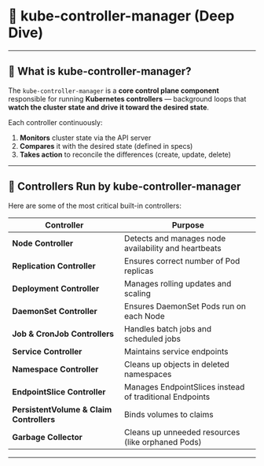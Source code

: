 # 🧬 kube-controller-manager (Deep Dive)

---

## 🔹 What is kube-controller-manager?

The `kube-controller-manager` is a **core control plane component** responsible for running **Kubernetes controllers** — background loops that **watch the cluster state and drive it toward the desired state**.

Each controller continuously:
1. **Monitors** cluster state via the API server
2. **Compares** it with the desired state (defined in specs)
3. **Takes action** to reconcile the differences (create, update, delete)

---

## 🔧 Controllers Run by kube-controller-manager

Here are some of the most critical built-in controllers:

| Controller                | Purpose |
|---------------------------|---------|
| **Node Controller**       | Detects and manages node availability and heartbeats |
| **Replication Controller**| Ensures correct number of Pod replicas |
| **Deployment Controller** | Manages rolling updates and scaling |
| **DaemonSet Controller**  | Ensures DaemonSet Pods run on each Node |
| **Job & CronJob Controllers** | Handles batch jobs and scheduled jobs |
| **Service Controller**    | Maintains service endpoints |
| **Namespace Controller**  | Cleans up objects in deleted namespaces |
| **EndpointSlice Controller** | Manages EndpointSlices instead of traditional Endpoints |
| **PersistentVolume & Claim Controllers** | Binds volumes to claims |
| **Garbage Collector**     | Cleans up unneeded resources (like orphaned Pods) |

---
